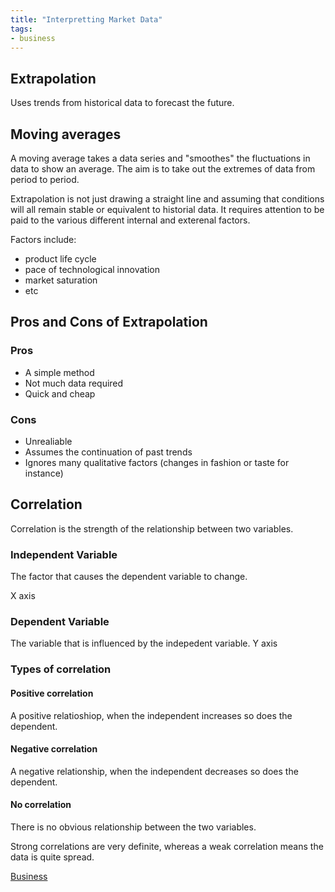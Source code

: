 ```yaml
---
title: "Interpretting Market Data"
tags:
- business
---
```


## Extrapolation

Uses trends from historical data to forecast the future.

## Moving averages

A moving average takes a data series and "smoothes" the fluctuations in data to show an average. The aim is to take out the extremes of data from period to period.


Extrapolation is not just drawing a straight line and assuming that conditions will all remain stable or equivalent to historial data. It requires attention to be paid to the various different internal and exterenal factors.

Factors include:

- product life cycle
- pace of technological innovation
- market saturation
- etc

## Pros and Cons of Extrapolation

### Pros
- A simple method
- Not much data required
- Quick and cheap

### Cons
- Unrealiable 
- Assumes the continuation of past trends
- Ignores many qualitative factors (changes in fashion or taste for instance)

## Correlation

Correlation is the strength of the relationship between two variables.

### Independent Variable

The factor that causes the dependent variable to change.

X axis

### Dependent Variable

The variable that is influenced by the indepedent variable.
Y axis

### Types of correlation

#### Positive correlation

A positive relatioshiop, when the independent increases so does the dependent.

#### Negative correlation

A negative relationship, when the independent decreases so does the dependent.

#### No correlation

There is no obvious relationship between the two variables.


Strong correlations are very definite, whereas a weak correlation means the data is quite spread.

[Business](/Business)
